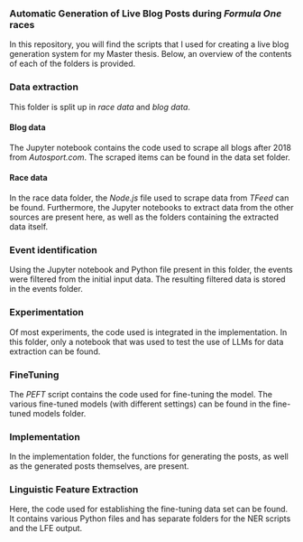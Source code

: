 ### Automatic Generation of Live Blog Posts during <i>Formula One</i> races
In this repository, you will find the scripts that I used for creating a live blog generation system for my Master thesis. Below, an overview of the contents of each of the folders is provided.

<h3>Data extraction</h3>
This folder is split up in <i>race data</i> and <i>blog data</i>.

<h4>Blog data</h4>
The Jupyter notebook contains the code used to scrape all blogs after 2018 from <i>Autosport.com</i>. The scraped items can be found in the data set folder.

<h4>Race data</h4>
In the race data folder, the <i>Node.js</i> file used to scrape data from <i>TFeed</i> can be found. Furthermore, the Jupyter notebooks to extract data from the other sources are present here, as well as the folders containing the extracted data itself.

<h3>Event identification</h3>
Using the Jupyter notebook and Python file present in this folder, the events were filtered from the initial input data. The resulting filtered data is stored in the events folder.

<h3>Experimentation</h3>
Of most experiments, the code used is integrated in the implementation. In this folder, only a notebook that was used to test the use of LLMs for data extraction can be found.

<h3>FineTuning</h3>
The <i>PEFT</i> script contains the code used for fine-tuning the model. The various fine-tuned models (with different settings) can be found in the fine-tuned models folder.

<h3>Implementation</h3>
In the implementation folder, the functions for generating the posts, as well as the generated posts themselves, are present.

<h3>Linguistic Feature Extraction</h3>
Here, the code used for establishing the fine-tuning data set can be found. It contains various Python files and has separate folders for the NER scripts and the LFE output.

